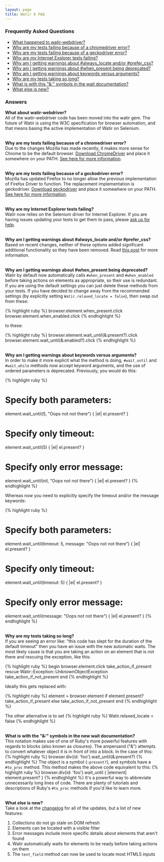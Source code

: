 ```yaml
---
layout: page
title: Watir 6 FAQ
---
```

### Frequently Asked Questions

* [What happened to watir-webdriver?](#A)
* [Why are my tests failing because of a chromedriver error?](#B)
* [Why are my tests failing because of a geckodriver error?](#C)
* [Why are my Internet Explorer tests failing?](#D)
* [Why am I getting warnings about #always_locate and/or #prefer_css?](#E)
* [Why am I getting warnings about \#when_present being deprecated?](#F)
* [Why am I getting warnings about keywords versus arguments?](#G)
* [Why are my tests taking so long?](#H)
* [What is with this "&:" symbols in the wait documentation?](#I)
* [What else is new?](#J)

### Answers

<span id="A">**What about watir-webdriver?**</span><br>
    All of the watir-webdriver code has been moved into the watir gem.
    The future of Watir is using the W3C specification for browser
    automation, and that means basing the active implementation of Watir 
    on Selenium.
<br><br>

<span id="B">**Why are my tests failing because of a chromedriver error?**</span><br>
    Due to the changes Mozilla has made recently, it makes more sense for
    Chrome to be the default browser.
    [Download ChromeDriver](http://chromedriver.storage.googleapis.com/index.html)
    and place it somewhere on your PATH. 
    [See here for more information](https://sites.google.com/a/chromium.org/chromedriver/downloads).
<br><br>

<span id="C">**Why are my tests failing because of a geckodriver error?**</span><br>
    Mozilla has updated Firefox to no longer allow the previous implementation
    of Firefox Driver to function. The replacement implementation is 
    geckodriver. [Download geckodriver](https://github.com/mozilla/geckodriver/releases)
    and place it somewhere on your PATH. 
    [See here for more information](https://github.com/mozilla/geckodriver/blob/master/README.md).
<br><br>

<span id="D">**Why are my Internet Explorer tests failing?**</span><br>
    Watir now relies on the Selenium driver for Internet Explorer. If 
    you are having issues updating your tests to get them to pass, please 
    [ask us for help](http://watir.github.io/help/).
<br><br>

<span id="E">**Why am I getting warnings about #always_locate and/or #prefer_css?**</span><br>
    Based on recent changes, neither of these options added significant 
    additional functionality so they have been removed. 
    Read [this post](http://watir.github.io/watir-6-beta4/) for more information.
<br><br>

<span id="F">**Why am I getting warnings about #when_present being deprecated?**</span><br>
    Watir by default now automatically calls `#when_present` and
    `#when_enabled` before taking actions on elements as appropriate,
     so their use is redundant. If you are using the default settings you can just
      delete these methods from your tests. If you have decided to change away from the
     recommended settings (by explicitly setting `Watir.relaxed_locate = false`), then
     swap out from these:
     
{% highlight ruby %}
browser.element.when_present.click
browser.element.when_enabled.click
{% endhighlight %}

to these:

{% highlight ruby %}
browser.element.wait_until(&:present?).click
browser.element.wait_until(&:enabled?).click
{% endhighlight %}
<br><br>

<span id="G">**Why am I getting warnings about keywords versus arguments?**</span><br>
    In order to make it more explicit what the method is doing, `#wait_until` and 
    `#wait_while` methods now accept keyword arguments, and the use of ordered parameters
    is deprecated. Previously, you would do this:
    
{% highlight ruby %}
# Specify both parameters:
element.wait_until(5, "Oops not not there") { |el| el.present? }
# Specify only timeout:
element.wait_until(5) { |el| el.present? }
# Specify only error message:
element.wait_until(nil, "Oops not not there") { |el| el.present? }
{% endhighlight %}

Whereas now you need to explicitly specify the timeout and/or the message keywords:

{% highlight ruby %}
# Specify both parameters:
element.wait_until(timeout: 5, message: "Oops not not there") { |el| el.present? }
# Specify only timeout:
element.wait_until(timeout: 5) { |el| el.present? }
# Specify only error message:
element.wait_until(message: "Oops not not there") { |el| el.present? }
{% endhighlight %}
<br><br>

<span id="H">**Why are my tests taking so long?**</span><br>
    If you are seeing an error like: "this code has slept for the 
    duration of the default timeout" then you have an issue with the
    new automatic waits. The most likely cause is that you are taking
    an action on an element that is not there and rescuing the exception, 
    like this:

{% highlight ruby %}
begin
  browser.element.click
  take_action_if_present
rescue Watir::Exception::UnknownObjectException
  take_action_if_not_present
end
{% endhighlight %}

Ideally this gets replaced with:

{% highlight ruby %}
  element = browser.element
  if element.present?
    take_action_if_present
  else
    take_action_if_not_present
  end
{% endhighlight %}

The other alternative is to set 
{% highlight ruby %}
Watir.relaxed_locate = false 
{% endhighlight %}
<br><br>

<span id="I">**What is with the "&:" symbols in the new wait documentation?**</span><br>
This notation makes use of one of Ruby's more powerful features with 
regards to blocks (also known as closures). The ampersand ("&") attempts to convert 
whatever object it is in front of into a block. In the case of this:
{% highlight ruby %}
browser.div(id: 'foo').wait_until(&:present?) 
{% endhighlight %}
The object is a symbol (`:present?`), and symbols have a `#to_proc` method.
This method makes the above code equivalent to this:
{% highlight ruby %}
browser.div(id: 'foo').wait_until { |element| element.present? } 
{% endhighlight %}
It's a powerful way to abbreviate unnecessarily long lines of code.
There are plenty of tutorials and descriptions of Ruby's `#to_proc` methods
if you'd like to learn more.
<br><br>

<span id="J">**What else is new?**</span><br>
    Take a look at the [changelog](https://github.com/watir/watir/blob/master/CHANGES.md)
    for all of the updates, but a list of new features:

1. Collections do not go stale on DOM refresh
2. Elements can be located with a visible filter
3. Error messages include more specific details about elements that aren't found
4. Watir automatically waits for elements to be ready before taking actions on them
5. The `text_field` method can now be used to locate most HTML5 inputs
